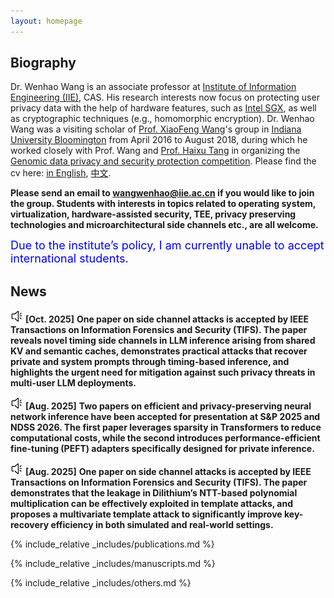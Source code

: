 ```yaml
---
layout: homepage
---
```


## Biography 

Dr. Wenhao Wang is an associate professor at [Institute of Information Engineering (IIE)](http://www.iie.ac.cn/), CAS. His research interests now focus on protecting user privacy data with the help of hardware features, such as [Intel SGX](https://software.intel.com/en-us/sgx), as well as cryptographic techniques (e.g., homomorphic encryption). Dr. Wenhao Wang was a visiting scholar of [Prof. XiaoFeng Wang](https://www.informatics.indiana.edu/xw7/)'s group in [Indiana University Bloomington](https://www.indiana.edu/) from April 2016 to August 2018, during which he worked closely with Prof. Wang and [Prof. Haixu Tang](https://www.informatics.indiana.edu/hatang/) in organizing the [Genomic data privacy and security protection competition](http://www.humangenomeprivacy.org/2017/). Please find the cv here: [in English](/files/cv.pdf), [中文](/files/cvc.pdf).

**Please send an email to [wangwenhao@iie.ac.cn](mailto:wangwenhao@iie.ac.cn) if you would like to join the group. Students with interests in topics related to operating system, virtualization, hardware-assisted security, TEE, privacy preserving technologies and microarchitectural side channels etc., are all welcome.**

<span style="color: blue; font-size: 18px">Due to the institute’s policy, I am currently unable to accept international students.</span>

## News
![letter](/images/news.png "news") **[Oct. 2025]** **One paper on side channel attacks is accepted by IEEE Transactions on Information Forensics and Security (TIFS). The paper reveals novel timing side channels in LLM inference arising from shared KV and semantic caches, demonstrates practical attacks that recover private and system prompts through timing-based inference, and highlights the urgent need for mitigation against such privacy threats in multi-user LLM deployments.**

![letter](/images/news.png "news") **[Aug. 2025]** **Two papers on efficient and privacy-preserving neural network inference have been accepted for presentation at S&P 2025 and NDSS 2026. The first paper leverages sparsity in Transformers to reduce computational costs, while the second introduces performance-efficient fine-tuning (PEFT) adapters specifically designed for private inference.**

![letter](/images/news.png "news") **[Aug. 2025]** **One paper on side channel attacks is accepted by IEEE Transactions on Information Forensics and Security (TIFS). The paper demonstrates that the leakage in Dilithium’s NTT-based polynomial multiplication can be effectively exploited in template attacks, and proposes a multivariate template attack to significantly improve key-recovery efficiency in both simulated and real-world settings.**

{% include_relative _includes/publications.md %}

{% include_relative _includes/manuscripts.md %}

{% include_relative _includes/others.md %}
